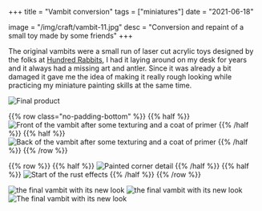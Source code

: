 +++
title = "Vambit conversion"
tags = ["miniatures"]
date = "2021-06-18"

image = "/img/craft/vambit-11.jpg"
desc = "Conversion and repaint of a small toy made by some friends"
+++

The original vambits were a small run of laser cut acrylic toys designed by the folks at [Hundred Rabbits](100r.co), I had it laying around on my desk for years and it always had a missing art and antler. Since it was already a bit damaged it gave me the idea of making it really rough looking while practicing my miniature painting skills at the same time.

![Final product](/img/craft/vambit-11.jpg)

{{% row  class="no-padding-bottom" %}}
{{% half %}}
![Front of the vambit after some texturing and a coat of primer](/img/craft/vambit-1.jpg)
{{% /half %}}
{{% half %}}
![Back of the vambit after some texturing and a coat of primer](/img/craft/vambit-2.jpg)
{{% /half %}}
{{% /row %}}

{{% row %}}
{{% half %}}
![Painted corner detail](/img/craft/vambit-3.jpg)
{{% /half %}}
{{% half %}}
![Start of the rust effects](/img/craft/vambit-4.jpg)
{{% /half %}}
{{% /row %}}

![the final vambit with its new look](/img/craft/vambit-7.jpg)
![the final vambit with its new look](/img/craft/vambit-9.jpg)
![The final vambit with its new look](/img/craft/vambit-10.jpg "The final vambit with its new look")
